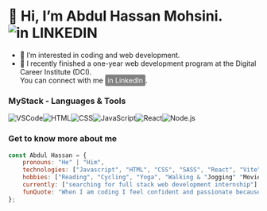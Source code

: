 # 👋 Hi, I’m Abdul Hassan Mohsini. ![in LINKEDIN]([https://img.shields.io/badge/Editor-VSCode-blue](https://www.linkedin.com/in/abdul-hassan))
  
- 👀 I’m interested in coding and web development.
- 🌱 I recently finished a one-year web development program at the Digital Career Institute (DCI).<br>You can connect with me <a href="https://www.linkedin.com/in/abdul-hassan" style="background-color: gray; color: white; padding: 3px 5px; border-radius: 3px; text-decoration: none;">in LinkedIn</a>.

### MyStack - Languages & Tools

![VSCode](https://img.shields.io/badge/Editor-VSCode-blue)![HTML](https://img.shields.io/badge/Language-HTML-orange)![CSS](https://img.shields.io/badge/Language-CSS-blue)![JavaScript](https://img.shields.io/badge/Language-JavaScript-yellow)![React](https://img.shields.io/badge/Framework-React-blue)![Node.js](https://img.shields.io/badge/Runtime-Node.js-green)



###  Get to know more about me
```javaScript
const Abdul Hassan = {
    pronouns: "He" | "Him",
    technologies: ["Javascript", "HTML", "CSS", "SASS", "React", "Vite", "Express"],
    hobbies: ["Reading", "Cycling", "Yoga", "Walking & "Jogging" "Movies"],
    currently: ["searching for full stack web development internship"]
    funQuote: "When I am coding I feel confident and passionate because I know, today I am better than yesterday."
};


